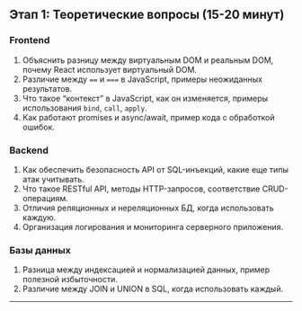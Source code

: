 ## Этап 1: Теоретические вопросы (15-20 минут)

### Frontend
1. Объяснить разницу между виртуальным DOM и реальным DOM, почему React использует виртуальный DOM.
2. Различие между `==` и `===` в JavaScript, примеры неожиданных результатов.
3. Что такое “контекст” в JavaScript, как он изменяется, примеры использования `bind`, `call`, `apply`.
4. Как работают promises и async/await, пример кода с обработкой ошибок.

### Backend
1. Как обеспечить безопасность API от SQL-инъекций, какие еще типы атак учитывать.
2. Что такое RESTful API, методы HTTP-запросов, соответствие CRUD-операциям.
3. Отличия реляционных и нереляционных БД, когда использовать каждую.
4. Организация логирования и мониторинга серверного приложения.

### Базы данных
1. Разница между индексацией и нормализацией данных, пример полезной избыточности.
2. Различие между JOIN и UNION в SQL, когда использовать каждый.

---